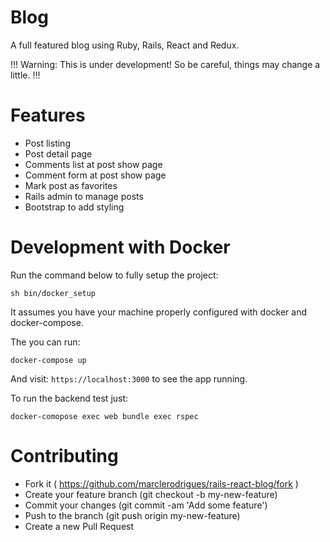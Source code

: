 # Blog

A full featured blog using Ruby, Rails, React and Redux.

!!! Warning: This is under development! So be careful, things may change a little. !!!

# Features

* Post listing
* Post detail page
* Comments list at post show page
* Comment form at post show page
* Mark post as favorites
* Rails admin to manage posts
* Bootstrap to add styling

# Development with Docker

Run the command below to fully setup the project:

`sh bin/docker_setup`

It assumes you have your machine properly configured with docker and docker-compose.

The you can run:

`docker-compose up`

And visit: `https://localhost:3000` to see the app running.

To run the backend test just:

`docker-comopose exec web bundle exec rspec`

# Contributing

* Fork it ( https://github.com/marclerodrigues/rails-react-blog/fork )
* Create your feature branch (git checkout -b my-new-feature)
* Commit your changes (git commit -am 'Add some feature')
* Push to the branch (git push origin my-new-feature)
* Create a new Pull Request
